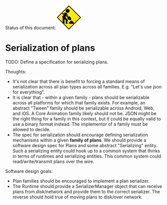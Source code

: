 Status of this document:
![](../_assets/under-construction-flashing-barracade-animation.gif)

# Serialization of plans

TODO: Define a specification for serializing plans.

Thoughts:

- It's not clear that there is benefit to forcing a standard means of serialization across all plan types across all families. E.g. "Let's use json for everything".
- It is clear that - within a given family - plans should be serializable across all platforms for which that family exists. For example, an abstract "Tween" family should be serializable across Android, Web, and iOS. A Core Animation family likely should not be. JSON might be the right thing for a family in this context, but it could be equally valid to use a binary format instead. The implementor of a family must be allowed to decide.
- The spec for serialization should encourage defining serialization mechanisms within a given **family of plans**. We should provide a software design spec for Plans and some abstract "Serializing" entity. Such a serializing entity could hook up to a common system that thinks in terms of runtimes and serializing entities. This common system could read/write/transmit plans over the wire.

Software design goals:

- Plan families should be encouraged to implement a plan serializer.
- The Runtime should provide a SerializerManager object that can receive plans from disk/network and provide them to the correct serializer. The reverse should hold true of moving plans to disk/over network.